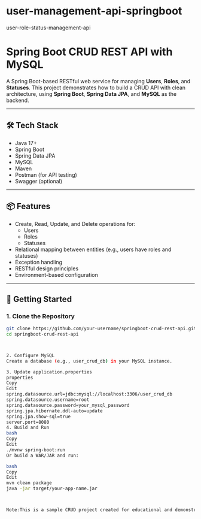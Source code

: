 # user-management-api-springboot
user-role-status-management-api

# Spring Boot CRUD REST API with MySQL

A Spring Boot-based RESTful web service for managing **Users**, **Roles**, and **Statuses**. This project demonstrates how to build a CRUD API with clean architecture, using **Spring Boot**, **Spring Data JPA**, and **MySQL** as the backend.

---

## 🛠 Tech Stack

- Java 17+
- Spring Boot
- Spring Data JPA
- MySQL
- Maven
- Postman (for API testing)
- Swagger (optional)

---

## 📦 Features

- Create, Read, Update, and Delete operations for:
  - Users
  - Roles
  - Statuses
- Relational mapping between entities (e.g., users have roles and statuses)
- Exception handling
- RESTful design principles
- Environment-based configuration

---

## 🚀 Getting Started

### 1. Clone the Repository

```bash
git clone https://github.com/your-username/springboot-crud-rest-api.git
cd springboot-crud-rest-api



2. Configure MySQL
Create a database (e.g., user_crud_db) in your MySQL instance.

3. Update application.properties
properties
Copy
Edit
spring.datasource.url=jdbc:mysql://localhost:3306/user_crud_db
spring.datasource.username=root
spring.datasource.password=your_mysql_password
spring.jpa.hibernate.ddl-auto=update
spring.jpa.show-sql=true
server.port=8080
4. Build and Run
bash
Copy
Edit
./mvnw spring-boot:run
Or build a WAR/JAR and run:

bash
Copy
Edit
mvn clean package
java -jar target/your-app-name.jar



Note:This is a sample CRUD project created for educational and demonstration purposes based on real backend development experience.